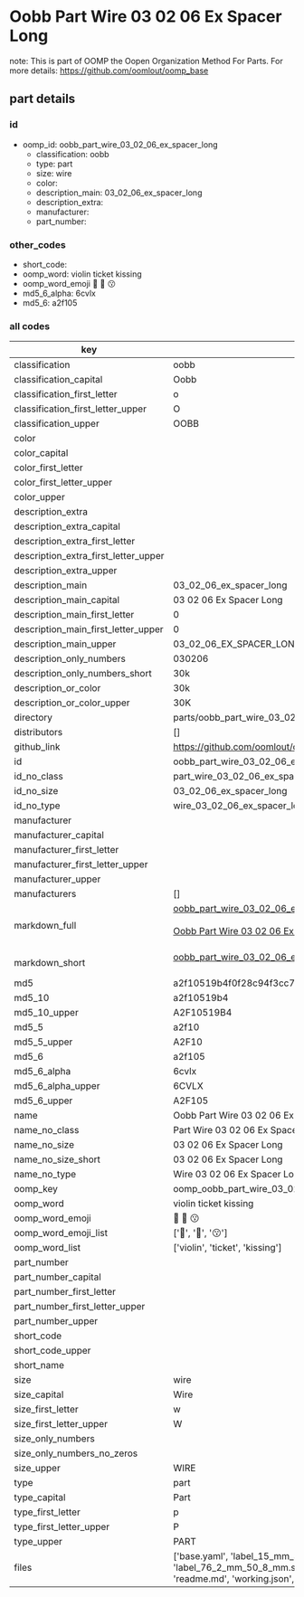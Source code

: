 # Oobb Part Wire 03 02 06 Ex Spacer Long  

note: This is part of OOMP the Oopen Organization Method For Parts. For more details: https://github.com/oomlout/oomp_base

##  part details





### id
* oomp_id: oobb_part_wire_03_02_06_ex_spacer_long
  * classification: oobb
  * type: part
  * size: wire
  * color: 
  * description_main: 03_02_06_ex_spacer_long
  * description_extra: 
  * manufacturer: 
  * part_number: 

### other_codes
* short_code: 
* oomp_word: violin ticket kissing
* oomp_word_emoji :violin: :ticket: :kissing:
* md5_6_alpha: 6cvlx
* md5_6: a2f105

### all codes 
| key | value |  
| --- | --- |  
| classification | oobb |  
| classification_capital | Oobb |  
| classification_first_letter | o |  
| classification_first_letter_upper | O |  
| classification_upper | OOBB |  
| color |  |  
| color_capital |  |  
| color_first_letter |  |  
| color_first_letter_upper |  |  
| color_upper |  |  
| description_extra |  |  
| description_extra_capital |  |  
| description_extra_first_letter |  |  
| description_extra_first_letter_upper |  |  
| description_extra_upper |  |  
| description_main | 03_02_06_ex_spacer_long |  
| description_main_capital | 03 02 06 Ex Spacer Long |  
| description_main_first_letter | 0 |  
| description_main_first_letter_upper | 0 |  
| description_main_upper | 03_02_06_EX_SPACER_LONG |  
| description_only_numbers | 030206 |  
| description_only_numbers_short | 30k |  
| description_or_color | 30k |  
| description_or_color_upper | 30K |  
| directory | parts/oobb_part_wire_03_02_06_ex_spacer_long |  
| distributors | [] |  
| github_link | https://github.com/oomlout/oomlout_oomp_part_src/tree/main/parts/oobb_part_wire_03_02_06_ex_spacer_long/working |  
| id | oobb_part_wire_03_02_06_ex_spacer_long |  
| id_no_class | part_wire_03_02_06_ex_spacer_long |  
| id_no_size | 03_02_06_ex_spacer_long |  
| id_no_type | wire_03_02_06_ex_spacer_long |  
| manufacturer |  |  
| manufacturer_capital |  |  
| manufacturer_first_letter |  |  
| manufacturer_first_letter_upper |  |  
| manufacturer_upper |  |  
| manufacturers | [] |  
| markdown_full | [oobb_part_wire_03_02_06_ex_spacer_long](https://github.com/oomlout/oomlout_oomp_part_src/tree/main/parts/oobb_part_wire_03_02_06_ex_spacer_long/working)<br>[](https://github.com/oomlout/oomlout_oomp_part_src/tree/main/parts/oobb_part_wire_03_02_06_ex_spacer_long/working)<br>[Oobb Part Wire 03 02 06 Ex Spacer Long](https://github.com/oomlout/oomlout_oomp_part_src/tree/main/parts/oobb_part_wire_03_02_06_ex_spacer_long/working)<br><br> |  
| markdown_short | [oobb_part_wire_03_02_06_ex_spacer_long](https://github.com/oomlout/oomlout_oomp_part_src/tree/main/parts/oobb_part_wire_03_02_06_ex_spacer_long/working)<br><br> |  
| md5 | a2f10519b4f0f28c94f3cc718c191a41 |  
| md5_10 | a2f10519b4 |  
| md5_10_upper | A2F10519B4 |  
| md5_5 | a2f10 |  
| md5_5_upper | A2F10 |  
| md5_6 | a2f105 |  
| md5_6_alpha | 6cvlx |  
| md5_6_alpha_upper | 6CVLX |  
| md5_6_upper | A2F105 |  
| name | Oobb Part Wire 03 02 06 Ex Spacer Long |  
| name_no_class | Part Wire 03 02 06 Ex Spacer Long |  
| name_no_size | 03 02 06 Ex Spacer Long |  
| name_no_size_short | 03 02 06 Ex Spacer Long |  
| name_no_type | Wire 03 02 06 Ex Spacer Long |  
| oomp_key | oomp_oobb_part_wire_03_02_06_ex_spacer_long |  
| oomp_word | violin ticket kissing |  
| oomp_word_emoji | :violin: :ticket: :kissing: |  
| oomp_word_emoji_list | [':violin:', ':ticket:', ':kissing:'] |  
| oomp_word_list | ['violin', 'ticket', 'kissing'] |  
| part_number |  |  
| part_number_capital |  |  
| part_number_first_letter |  |  
| part_number_first_letter_upper |  |  
| part_number_upper |  |  
| short_code |  |  
| short_code_upper |  |  
| short_name |  |  
| size | wire |  
| size_capital | Wire |  
| size_first_letter | w |  
| size_first_letter_upper | W |  
| size_only_numbers |  |  
| size_only_numbers_no_zeros |  |  
| size_upper | WIRE |  
| type | part |  
| type_capital | Part |  
| type_first_letter | p |  
| type_first_letter_upper | P |  
| type_upper | PART |  
| files | ['base.yaml', 'label_15_mm_30_mm.pdf', 'label_15_mm_30_mm.svg', 'label_76_2_mm_50_8_mm.pdf', 'label_76_2_mm_50_8_mm.svg', 'label_oomlout_76_2_mm_50_8_mm.pdf', 'label_oomlout_76_2_mm_50_8_mm.svg', 'readme.md', 'working.json', 'working.yaml'] |  
